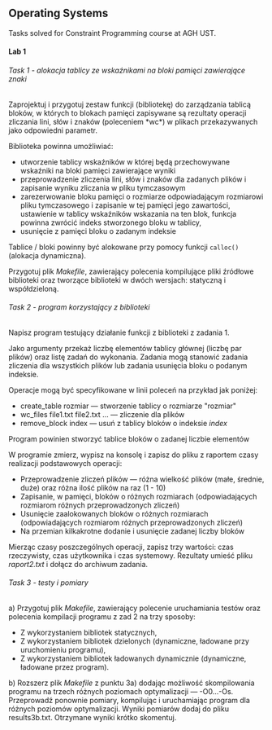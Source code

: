 ## Operating Systems

Tasks solved for Constraint Programming course at AGH UST.

#### Lab 1

###### Task 1 - alokacja tablicy ze wskaźnikami na bloki pamięci zawierające znaki

Zaprojektuj i przygotuj zestaw funkcji (bibliotekę) do zarządzania tablicą bloków, w których to blokach pamięci zapisywane są rezultaty operacji zliczania lini, słów i znaków (poleceniem \*wc\*) w plikach przekazywanych jako odpowiedni parametr. 

Biblioteka powinna umożliwiać:

- utworzenie tablicy wskaźników w której będą przechowywane wskaźniki na bloki pamięci zawierające wyniki 
- przeprowadzenie zliczenia lini, słów i znaków dla zadanych plików i zapisanie wyniku zliczania w pliku tymczasowym
- zarezerwowanie bloku pamięci o rozmiarze odpowiadającym rozmiarowi pliku tymczasowego i zapisanie w tej pamięci jego zawartości, ustawienie w tablicy wskaźników wskazania na ten blok, funkcja powinna zwrócić indeks stworzonego bloku w tablicy,
- usunięcie z pamięci bloku o zadanym indeksie

Tablice / bloki powinny być alokowane przy pomocy funkcji `calloc()` (alokacja dynamiczna).

Przygotuj plik *Makefile*, zawierający polecenia kompilujące pliki źródłowe biblioteki oraz tworzące biblioteki w dwóch wersjach: statyczną i współdzieloną.

###### Task 2 - program korzystający z biblioteki 

Napisz program testujący działanie funkcji z biblioteki z zadania 1.

Jako argumenty przekaż liczbę elementów tablicy głównej (liczbę par plików) oraz listę zadań do wykonania. Zadania mogą stanowić zadania zliczenia dla wszystkich plików lub zadania usunięcia bloku o podanym indeksie.

Operacje mogą być specyfikowane w linii poleceń na przykład jak poniżej:

- create_table rozmiar — stworzenie tablicy o rozmiarze "rozmiar"
- wc_files file1.txt file2.txt … — zliczenie dla plików
- remove_block index — usuń z tablicy bloków o indeksie *index*

Program powinien stworzyć tablice bloków o zadanej liczbie elementów

W programie zmierz, wypisz na konsolę i zapisz do pliku z raportem czasy realizacji podstawowych operacji:

- Przeprowadzenie zliczeń plików — różna wielkość plików (małe, średnie, duże) oraz różna ilość plików na raz (1 - 10)
- Zapisanie, w pamięci, bloków o różnych rozmiarach (odpowiadających rozmiarom różnych przeprowadzonych zliczeń)
- Usunięcie zaalokowanych bloków o różnych rozmiarach (odpowiadających rozmiarom różnych przeprowadzonych zliczeń)
- Na przemian kilkakrotne dodanie i usunięcie zadanej liczby bloków 

Mierząc czasy poszczególnych operacji, zapisz trzy wartości: czas rzeczywisty, czas użytkownika i czas systemowy. Rezultaty umieść pliku *raport2.txt* i dołącz do archiwum zadania.

###### Task 3 - testy i pomiary 

a) Przygotuj plik *Makefile*, zawierający polecenie uruchamiania testów oraz polecenia kompilacji programu z zad 2 na trzy sposoby:

- Z wykorzystaniem bibliotek statycznych,
- Z wykorzystaniem bibliotek dzielonych (dynamiczne, ładowane przy uruchomieniu programu),
- Z wykorzystaniem bibliotek ładowanych dynamicznie (dynamiczne, ładowane przez program).

b) Rozszerz plik *Makefile* z punktu 3a) dodając możliwość skompilowania programu na trzech różnych  poziomach optymalizacji — -O0…-Os. Przeprowadź ponownie pomiary, kompilując i uruchamiając program dla różnych poziomów optymalizacji. Wyniki pomiarów dodaj do pliku results3b.txt. Otrzymane wyniki krótko skomentuj.
